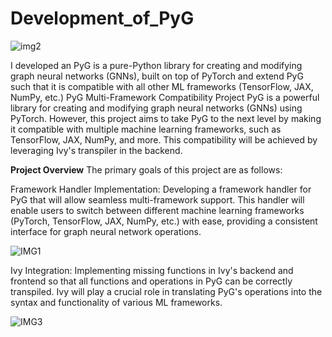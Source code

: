 # Development_of_PyG

![img2](https://github.com/0-0Dibakar/Development_of_PyG/assets/106139442/627f79c1-626b-46b3-b780-7189617f4a41)

I developed an PyG is a pure-Python library for creating and modifying graph neural networks (GNNs), built on top of PyTorch and extend PyG such that it is compatible with all other ML frameworks (TensorFlow, JAX, NumPy, etc.)
PyG Multi-Framework Compatibility Project
PyG is a powerful library for creating and modifying graph neural networks (GNNs) using PyTorch. However, this project aims to take PyG to the next level by making it compatible with multiple machine learning frameworks, such as TensorFlow, JAX, NumPy, and more. This compatibility will be achieved by leveraging Ivy's transpiler in the backend.

**Project Overview**
The primary goals of this project are as follows:

Framework Handler Implementation: Developing a framework handler for PyG that will allow seamless multi-framework support. This handler will enable users to switch between different machine learning frameworks (PyTorch, TensorFlow, JAX, NumPy, etc.) with ease, providing a consistent interface for graph neural network operations.

![IMG1](https://github.com/0-0Dibakar/Development_of_PyG/assets/106139442/c2ff2381-e916-437d-aeda-5f73b4d34889)


Ivy Integration: Implementing missing functions in Ivy's backend and frontend so that all functions and operations in PyG can be correctly transpiled. Ivy will play a crucial role in translating PyG's operations into the syntax and functionality of various ML frameworks.

![IMG3](https://github.com/0-0Dibakar/Development_of_PyG/assets/106139442/d8e531d4-e335-41fe-99d4-ceed143c68dd)

